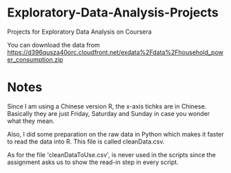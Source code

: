 Exploratory-Data-Analysis-Projects
==================================

Projects for Exploratory Data Analysis on Coursera

You can download the data from  https://d396qusza40orc.cloudfront.net/exdata%2Fdata%2Fhousehold_power_consumption.zip

Notes
==================================
Since I am using a Chinese version R, the x-axis tichks are in Chinese. Basically they are just Friday, Saturday and Sunday in case you wonder what they mean.

Also, I did some preparation on the raw data in Python which makes it faster to read the data into R. This file is called cleanData.csv.

As for the file 'cleanDataToUse.csv', is never used in the scripts since the assignment asks us to show the read-in step in every script.  
